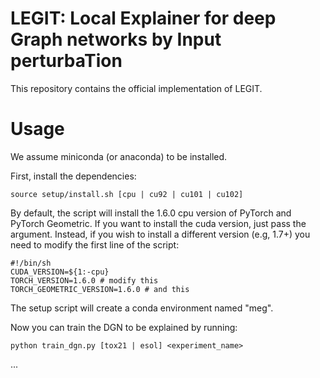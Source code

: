 # LEGIT: Local Explainer for deep Graph networks by Input perturbaTion
This repository contains the official implementation of LEGIT.

# Usage
We assume miniconda (or anaconda) to be installed.

First, install the dependencies:
```
source setup/install.sh [cpu | cu92 | cu101 | cu102]
```
By default, the script will install the 1.6.0 cpu version of PyTorch and PyTorch Geometric. If you want to install the cuda version, just pass the argument. Instead, if you wish to install a different version (e.g, 1.7+) you need to modify the first line of the script:

```
#!/bin/sh
CUDA_VERSION=${1:-cpu}
TORCH_VERSION=1.6.0 # modify this
TORCH_GEOMETRIC_VERSION=1.6.0 # and this
```

The setup script will create a conda environment named "meg".

Now you can train the DGN to be explained by running:
```
python train_dgn.py [tox21 | esol] <experiment_name>
```

...
